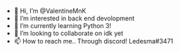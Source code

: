 - 👋 Hi, I’m @ValentineMnK
- 👀 I’m interested in back end devolopment 
- 🌱 I’m currently learning Python 3!
- 💞️ I’m looking to collaborate on idk yet
- 📫 How to reach me.. Through discord! Ledesma#3471

<!---
ValentineMnK/ValentineMnK is a ✨ special ✨ repository because its `README.md` (this file) appears on your GitHub profile.
You can click the Preview link to take a look at your changes.
--->
